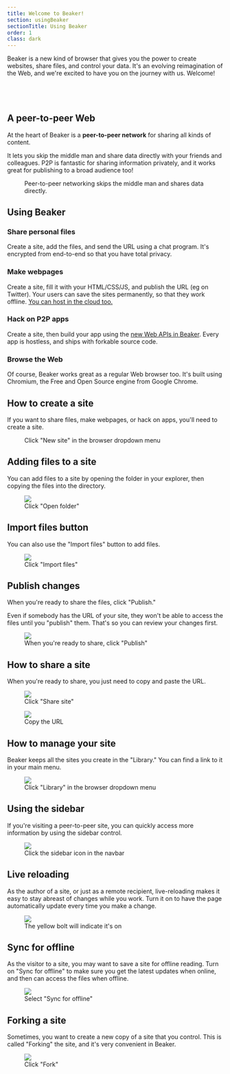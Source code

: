 ```yaml
---
title: Welcome to Beaker!
section: usingBeaker
sectionTitle: Using Beaker
order: 1
class: dark
---
```


Beaker is a new kind of browser that gives you the power to create websites,
share files, and control your data. It's an evolving reimagination of the Web,
and we're excited to have you on the journey with us. Welcome!

<img data-src="/img/logo/256x256.png" style="display: block; margin: 3em auto">

<section markdown="1">

## A peer-to-peer Web

At the heart of Beaker is a **peer-to-peer network** for sharing all kinds of
content.

It lets you skip the middle man and share data directly with your
friends and colleagues. P2P is fantastic for sharing information privately, and
it works great for publishing to a broad audience too!

<figure>
<img data-src="/img/docs/tour-site-peer-count.jpg">
<figcaption>Peer-to-peer networking skips the middle man and shares data directly.</figcaption>
</figure>

</section>

<section markdown="1">

## Using Beaker

### Share personal files

Create a site, add the files, and send the URL using a chat program. It's
encrypted from end-to-end so that you have total privacy.

### Make webpages

Create a site, fill it with your
HTML/CSS/JS, and publish the URL (eg on Twitter). Your users can save the sites
permanently, so that they work offline. [You can host in the
cloud too.](/docs/tutorials/host-outside-of-beaker.html)

### Hack on P2P apps

Create a site, then build your app
using the [new Web APIs in Beaker](/docs/apis/). Every app is hostless, and
ships with forkable source code.

### Browse the Web

Of course, Beaker works great as a regular Web browser too. It's built using
Chromium, the Free and Open Source engine from Google Chrome.

</section>

<section markdown="1">

## How to create a site

If you want to share files, make webpages, or hack on apps, you'll need to
create a site.

<figure>
<img data-src="/img/docs/tour-new-site.jpg">
<figcaption class="thick">Click "New site" in the browser dropdown menu</figcaption>
</figure>

</section>

<section markdown="1">

## Adding files to a site

You can add files to a site by opening the folder in your explorer, then
copying the files into the directory.

<figure>
  <img class="screenshot" src="/img/docs/tour-new-site-publish1.png"/>
  <figcaption class="thick">Click "Open folder"</figcaption>
</figure>

</section>

<section markdown="1">

## Import files button

You can also use the "Import files" button to add files.

<figure>
  <img class="screenshot" src="/img/docs/tour-import-files1.jpg"/>
  <figcaption class="thick">Click "Import files"</figcaption>
</figure>

</section>

<section markdown="1">

## Publish changes

When you're ready to share the files, click "Publish."

Even if somebody has the URL of your site, they won't be able to access the
files until you "publish" them. That's so you can review your changes first.

<figure>
  <img class="screenshot" src="/img/docs/tour-new-site-publish3.png"/>
  <figcaption class="thick">
    When you're ready to share, click "Publish"
  </figcaption>
</figure>

</section>

<section markdown="1">

## How to share a site

When you're ready to share, you just need to copy and paste the URL.

<figure>
  <img class="screenshot" src="/img/docs/tour-share-site1.png"/>
  <figcaption class="thick">Click "Share site"</figcaption>
</figure>

<figure>
  <img class="screenshot" src="/img/docs/tour-share-site2.png"/>
  <figcaption class="thick">Copy the URL</figcaption>
</figure>

</section>

<section markdown="1">

## How to manage your site

Beaker keeps all the sites you create in the "Library." You can find a link to
it in your main menu.

<figure>
  <img class="screenshot" src="/img/docs/tour-library1.jpg"/>
  <figcaption class="thick">Click "Library" in the browser dropdown menu</figcaption>
</figure>

</section>

<section markdown="1">

## Using the sidebar

If you're visiting a peer-to-peer site, you can quickly access more information
by using the sidebar control.

<figure>
  <img class="screenshot" src="/img/docs/tour-sidebar1.png"/>
  <figcaption class="thick">Click the sidebar icon in the navbar</figcaption>
</figure>

</section>

<section markdown="1">

## Live reloading

As the author of a site, or just as a remote recipient, live-reloading makes it
easy to stay abreast of changes while you work. Turn it on to have the page
automatically update every time you make a change.

<figure>
  <img class="screenshot" src="/img/docs/tour-livereloading.jpg"/>
  <figcaption class="thick">The yellow bolt will indicate it's on</figcaption>
</figure>

</section>

<section markdown="1">

## Sync for offline

As the visitor to a site, you may want to save a site for offline reading.
Turn on "Sync for offline" to make sure you get the latest updates when online,
and then can access the files when offline.

<figure>
  <img class="screenshot" src="/img/docs/tour-sync-for-offline2.png"/>
  <figcaption class="thick">Select "Sync for offline"</figcaption>
</figure>

</section>

<section markdown="1">

## Forking a site

Sometimes, you want to create a new copy of a site that you control. This is
called "Forking" the site, and it's very convenient in Beaker.

<figure>
  <img class="screenshot" src="/img/docs/tour-fork1.jpg"/>
  <figcaption class="thick">Click "Fork"</figcaption>
</figure>

</section>
